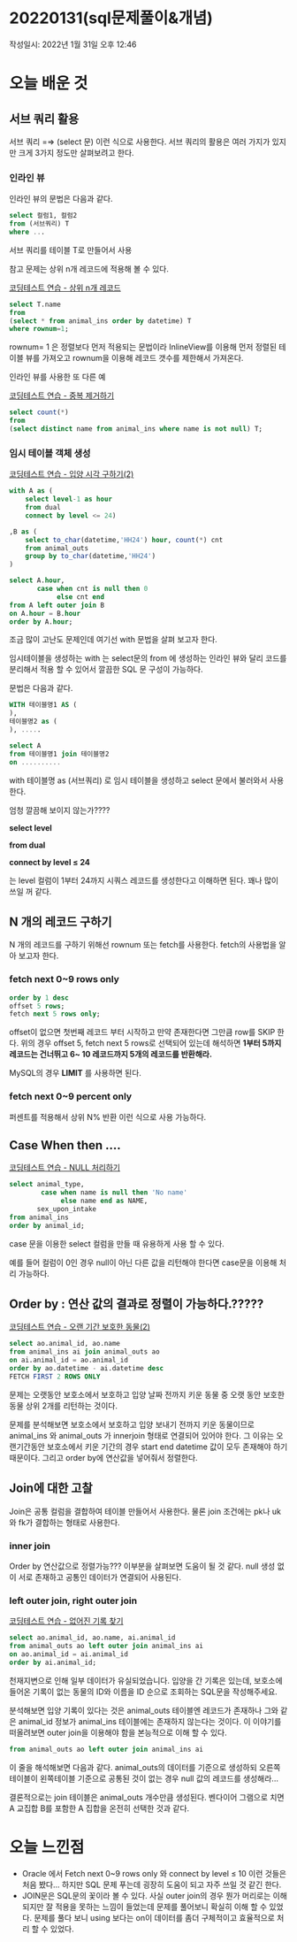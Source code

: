 # 20220131(sql문제풀이&개념)

작성일시: 2022년 1월 31일 오후 12:46

# 오늘 배운 것

## 서브 쿼리 활용

서브 쿼리 =⇒   (select 문) 이런 식으로 사용한다. 서브 쿼리의 활용은 여러 가지가 있지만 크게 3가지 정도만 살펴보려고 한다.

### 인라인 뷰

 인라인 뷰의 문법은 다음과 같다.

```sql
select 컬럼1, 컬럼2
from (서브쿼리) T
where ...
```

서브 쿼리를 테이블 T로 만들어서 사용

참고 문제는 상위 n개 레코드에 적용해 볼 수 있다.

[코딩테스트 연습 - 상위 n개 레코드](https://programmers.co.kr/learn/courses/30/lessons/59405)

```sql
select T.name
from
(select * from animal_ins order by datetime) T
where rownum=1;
```

rownum= 1 은 정렬보다 먼저 적용되는 문법이라 InlineView를 이용해 먼저 정렬된 테이블 뷰를 가져오고 rownum을 이용해 레코드 갯수를 제한해서 가져온다.

인라인 뷰를 사용한 또 다른 예

[코딩테스트 연습 - 중복 제거하기](https://programmers.co.kr/learn/courses/30/lessons/59408)

```sql
select count(*)
from
(select distinct name from animal_ins where name is not null) T;
```

### 임시 테이블 객체 생성

[코딩테스트 연습 - 입양 시각 구하기(2)](https://programmers.co.kr/learn/courses/30/lessons/59413)

```sql
with A as (
    select level-1 as hour
    from dual
    connect by level <= 24)

,B as (
    select to_char(datetime,'HH24') hour, count(*) cnt
    from animal_outs
    group by to_char(datetime,'HH24')
)

select A.hour,
       case when cnt is null then 0
            else cnt end
from A left outer join B
on A.hour = B.hour
order by A.hour;
```

조금 많이 고난도 문제인데 여기선 with 문법을 살펴 보고자 한다.

임시테이블을 생성하는 with 는 select문의 from 에 생성하는 인라인 뷰와 달리 코드를 분리해서 적용 할 수 있어서 깔끔한 SQL 문 구성이 가능하다.

문법은 다음과 같다.

```sql
WITH 테이블명1 AS (
),
테이블명2 as (
), .....

select A
from 테이블명1 join 테이블명2
on ..........
```

with 테이블명 as (서브쿼리) 로 임시 테이블을 생성하고 select 문에서 불러와서 사용한다.

엄청 깔끔해 보이지 않는가????

**select level**

**from dual**

**connect by level ≤ 24**

는 level 컬럼이 1부터 24까지 시쿼스 레코드를 생성한다고 이해하면 된다. 꽤나 많이 쓰일 꺼 같다.

## N 개의 레코드 구하기

N 개의 레코드를 구하기 위해선 rownum 또는 fetch를 사용한다. fetch의 사용법을 알아 보고자 한다.

### fetch next 0~9 rows only

```sql
order by 1 desc
offset 5 rows;
fetch next 5 rows only;
```

offset이 없으면 첫번째 레코드 부터 시작하고 만약 존재한다면 그만큼 row를 SKIP 한다. 위의 경우   offset 5, fetch next 5 rows로 선택되어 있는데 해석하면 **1부터 5까지 레코드는 건너뛰고 6~ 10 레코드까지 5개의 레코드를 반환해라.**

MySQL의 경우 **LIMIT** 를 사용하면 된다.

### fetch next 0~9 percent only

퍼센트를 적용해서 상위 N% 반환 이런 식으로 사용 가능하다.

## Case When then ....

[코딩테스트 연습 - NULL 처리하기](https://programmers.co.kr/learn/courses/30/lessons/59410)

```sql
select animal_type,
        case when name is null then 'No name'
             else name end as NAME,
       sex_upon_intake
from animal_ins
order by animal_id;
```

case 문을 이용한 select 컬럼을 만들 때 유용하게 사용 할 수 있다.

예를 들어 컬럼이 0인 경우 null이 아닌 다른 값을 리턴해야 한다면 case문을 이용해 처리 가능하다.

## Order by : 연산 값의 결과로 정렬이 가능하다.?????

[코딩테스트 연습 - 오랜 기간 보호한 동물(2)](https://programmers.co.kr/learn/courses/30/lessons/59411)

```sql
select ao.animal_id, ao.name
from animal_ins ai join animal_outs ao
on ai.animal_id = ao.animal_id
order by ao.datetime - ai.datetime desc
FETCH FIRST 2 ROWS ONLY
```

문제는 오랫동안 보호소에서 보호하고 입양 날짜 전까지 키운 동물 중 오랫 동안 보호한 동물 상위 2개를 리턴하는 것이다.

문제를 분석해보면 보호소에서 보호하고 입양 보내기 전까지 키운 동물이므로 animal_ins 와 animal_outs 가 innerjoin 형태로 연결되어 있어야 한다. 그 이유는 오랜기간동안 보호소에서 키운 기간의 경우 start end datetime 값이 모두 존재해야 하기 때문이다. 그리고 order by에 연산값을 넣어줘서 정렬한다.

## Join에 대한 고찰

Join은 공통 컬럼을 결합하여 테이블 만들어서 사용한다. 물론 join 조건에는 pk나 uk 와  fk가 결합하는 형태로 사용한다.

### inner join

Order by 연산값으로 정렬가능??? 이부분을 살펴보면 도움이 될 것 같다. null 생성 없이 서로 존재하고 공통인 데이터가 연결되어 사용된다.

### left outer join, right outer join

[코딩테스트 연습 - 없어진 기록 찾기](https://programmers.co.kr/learn/courses/30/lessons/59042)

```sql
select ao.animal_id, ao.name, ai.animal_id
from animal_outs ao left outer join animal_ins ai
on ao.animal_id = ai.animal_id
order by ai.animal_id;
```

천재지변으로 인해 일부 데이터가 유실되었습니다. 입양을 간 기록은 있는데, 보호소에 들어온 기록이 없는 동물의 ID와 이름을 ID 순으로 조회하는 SQL문을 작성해주세요.

분석해보면 입양 기록이 있다는 것은 animal_outs 테이블엔 레코드가 존재하나 그와 같은 animal_id 정보가 animal_ins 테이블에는 존재하지 않는다는 것이다.  이 이야기를 떠올려보면 outer join을 이용해야 함을 본능적으로 이해 할 수 있다.

```sql
from animal_outs ao left outer join animal_ins ai

```

이 줄을 해석해보면 다음과 같다. animal_outs의 데이터를 기준으로 생성하되 오른쪽 테이블이 왼쪽테이블 기준으로 공통된 것이 없는 경우 null 값의 레코드를 생성해라...

결론적으로는 join 테이블은 animal_outs 개수만큼 생성된다. 벤다이어 그램으로 치면 A 교집합 B를 포함한 A 집합을 온전히 선택한 것과 같다. 

# 오늘 느낀점

- Oracle 에서 Fetch next 0~9 rows only 와 connect by level ≤ 10 이런 것들은 처음 봤다... 하지만 SQL 문제 푸는데 굉장히 도움이 되고 자주 쓰일 것 같긴 한다.
- JOIN문은 SQL문의 꽃이라 볼 수 있다. 사실 outer join의 경우 뭔가 머리로는 이해되지만 잘 적용을 못하는 느낌이 들었는데 문제를 풀어보니 확실히 이해 할 수 있었다.  문제를 풀다 보니 using 보다는 on이 데이터를 좀더 구체적이고 효율적으로 처리 할 수 있었다.